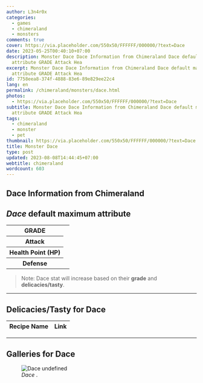 ```yaml
---
author: L3n4r0x
categories:
  - games
  - chimeraland
  - monsters
comments: true
cover: https://via.placeholder.com/550x50/FFFFFF/000000/?text=Dace
date: 2023-05-25T00:40:10+07:00
description: Monster Dace Dace Information from Chimeraland Dace default maximum
  attribute GRADE Attack Hea
excerpt: Monster Dace Dace Information from Chimeraland Dace default maximum
  attribute GRADE Attack Hea
id: 7758eea8-374f-4888-83e6-89e829ee22c4
lang: en
permalink: /chimeraland/monsters/dace.html
photos:
  - https://via.placeholder.com/550x50/FFFFFF/000000/?text=Dace
subtitle: Monster Dace Dace Information from Chimeraland Dace default maximum
  attribute GRADE Attack Hea
tags:
  - chimeraland
  - monster
  - pet
thumbnail: https://via.placeholder.com/550x50/FFFFFF/000000/?text=Dace
title: Monster Dace
type: post
updated: 2023-08-08T14:44:45+07:00
webtitle: chimeraland
wordcount: 603
---
```


<link
  rel="stylesheet"
  href="https://rawcdn.githack.com/dimaslanjaka/Web-Manajemen/870a349/css/bootstrap-5-3-0-alpha3-wrapper.css"
/>
<section id="bootstrap-wrapper">
  <div data-bs-theme="dark">
    <h2>Dace Information from Chimeraland</h2>
    <h2 id="attribute"><i>Dace</i> default maximum attribute</h2>
    <div class="row">
      <div class="col mb-2">
        <div class="card">
          <div class="card-body">
            <table>
              <tr>
                <th>GRADE</th>
                <td><br /></td>
              </tr>
              <tr>
                <th>Attack</th>
                <td></td>
              </tr>
              <tr>
                <th>Health Point (HP)</th>
                <td></td>
              </tr>
              <tr>
                <th>Defense</th>
                <td></td>
              </tr>
            </table>
          </div>
        </div>
      </div>
    </div>
    <blockquote class="bd-callout bd-callout-warning">
      Note: Dace stat will increase based on their <b>grade</b> and
      <b>delicacies/tasty</b>.
    </blockquote>
    <hr />
    <h2 id="delicacies">Delicacies/Tasty for Dace</h2>
    <div class="card">
      <div class="card-body">
        <div class="table-responsive">
          <table class="table table-striped">
            <thead>
              <tr>
                <th>Recipe Name</th>
                <th>Link</th>
              </tr>
            </thead>
            <tbody></tbody>
          </table>
        </div>
      </div>
    </div>
    <hr />
    <div id="gallery">
      <h2>Galleries for Dace</h2>
      <div class="row">
        <div class="col-lg-6 col-12">
          <figure>
            <img
              src="https://www.webmanajemen.com/undefined"
              alt="Dace undefined"
            />
            <figcaption style="word-wrap: break-word"><i>Dace</i> .</figcaption>
          </figure>
        </div>
      </div>
    </div>
  </div>
</section>